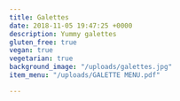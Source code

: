 ```yaml
---
title: Galettes
date: 2018-11-05 19:47:25 +0000
description: Yummy galettes
gluten_free: true
vegan: true
vegetarian: true
background_image: "/uploads/galettes.jpg"
item_menu: "/uploads/GALETTE MENU.pdf"

---
```

